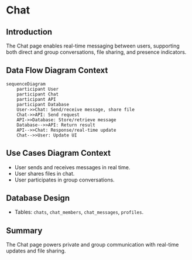 # Chat

## Introduction
The Chat page enables real-time messaging between users, supporting both direct and group conversations, file sharing, and presence indicators.

## Data Flow Diagram Context
```mermaid
sequenceDiagram
    participant User
    participant Chat
    participant API
    participant Database
    User->>Chat: Send/receive message, share file
    Chat->>API: Send request
    API->>Database: Store/retrieve message
    Database-->>API: Return result
    API-->>Chat: Response/real-time update
    Chat-->>User: Update UI
```

## Use Cases Diagram Context
- User sends and receives messages in real time.
- User shares files in chat.
- User participates in group conversations.

## Database Design
- Tables: `chats`, `chat_members`, `chat_messages`, `profiles`.

## Summary
The Chat page powers private and group communication with real-time updates and file sharing. 